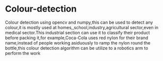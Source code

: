 # Colour-detection
Colour detection using opencv and numpy,this can be used to detect any colour,it is mostly used at homes,,school,industry,agricultural sector,even in medical sector.This industrial section can use it to classify their product before packing it,for example,Coca-Cola uses red nylon for their brand name,instead of people working asiduously to ramp the nylon round the bottle,this colour detection algorithm can be utilize to a robotics arm to perform the work
